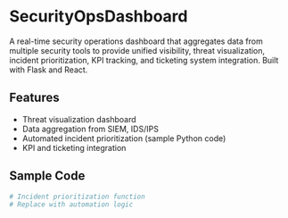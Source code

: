 # SecurityOpsDashboard

A real-time security operations dashboard that aggregates data from multiple security tools to provide unified visibility, threat visualization, incident prioritization, KPI tracking, and ticketing system integration. Built with Flask and React.

## Features
- Threat visualization dashboard
- Data aggregation from SIEM, IDS/IPS
- Automated incident prioritization (sample Python code)
- KPI and ticketing integration

## Sample Code
```python
# Incident prioritization function
# Replace with automation logic
```
